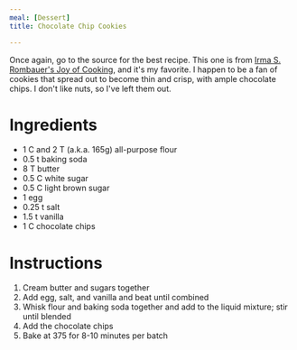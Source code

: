```yaml
---
meal: [Dessert]
title: Chocolate Chip Cookies

---
```

Once again, go to the source for the best recipe.  This one is from [Irma S. Rombauer's Joy of Cooking](irma-s--rombauer-s-joy-of-cook.html), and it's my favorite.  I happen to be a fan of cookies that spread out to become thin and crisp, with ample chocolate chips.  I don't like nuts, so I've left them out.

# Ingredients

* 1 C and 2 T (a.k.a. 165g) all-purpose flour
* 0.5 t baking soda
* 8 T butter
* 0.5 C white sugar
* 0.5 C light brown sugar
* 1 egg
* 0.25 t salt
* 1.5 t vanilla
* 1 C chocolate chips

# Instructions

 1. Cream butter and sugars together
 1. Add egg, salt, and vanilla and beat until combined
 1. Whisk flour and baking soda together and add to the liquid mixture; stir until blended
 1. Add the chocolate chips
 1. Bake at 375 for 8-10 minutes per batch
